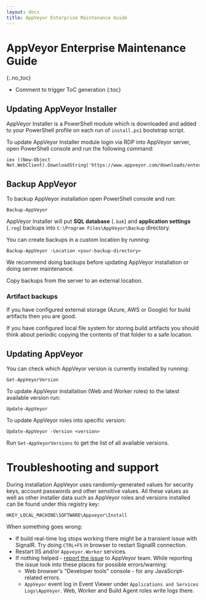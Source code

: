 ```yaml
---
layout: docs
title: AppVeyor Enterprise Maintenance Guide
---
```


<!-- markdownlint-disable MD022 MD032 -->
# AppVeyor Enterprise Maintenance Guide
{:.no_toc}

* Comment to trigger ToC generation
{:toc}
<!-- markdownlint-enable MD022 MD032 -->

## Updating AppVeyor Installer

AppVeyor Installer is a PowerShell module which is downloaded and added to your PowerShell profile on each run of `install.ps1` bootstrap script.

To update AppVeyor Installer module login via RDP into AppVeyor server, open PowerShell console and run the following command:

```posh
iex ((New-Object Net.WebClient).DownloadString('https://www.appveyor.com/downloads/enterprise/install.ps1'))
```

## Backup AppVeyor

To backup AppVeyor installation open PowerShell console and run:

```posh
Backup-AppVeyor
```

AppVeyor Installer will put **SQL database** (`.bak`) and **application settings** (`.reg`) backups into `C:\Program Files\AppVeyor\Backup` directory.

You can create backups in a custom location by running:

```posh
Backup-AppVeyor -Location <your-backup-directory>
```

We recommend doing backups before updating AppVeyor installation or doing server maintenance.

Copy backups from the server to an external location.

### Artifact backups

If you have configured external storage (Azure, AWS or Google) for build artifacts then you are good.

If you have configured local file system for storing build artifacts you should think about periodic copying the contents of that folder to a safe location.


## Updating AppVeyor

You can check which AppVeyor version is currently installed by running:

```posh
Get-AppVeyorVersion
```

To update AppVeyor installation (Web and Worker roles) to the latest available version run:

```posh
Update-AppVeyor
```

To update AppVeyor roles into specific version:

```posh
Update-AppVeyor -Version <version>
```

Run `Get-AppVeyorVersions` to get the list of all available versions.


# Troubleshooting and support

During installation AppVeyor uses randomly-generated values for security keys, account passwords and other sensitive values. All these values as well as other installer data such as AppVeyor roles and versions installed can be found under this registry key:

    HKEY_LOCAL_MACHINE\SOFTWARE\Appveyor\Install

When something goes wrong:

* If build real-time log stops working there might be a transient issue with SignalR. Try doing `CTRL+F5` in browser to restart SignalR connection.
* Restart IIS and/or `Appveyor.Worker` services.
* If nothing helped - [report the issue](/support/) to AppVeyor team. While reporting the issue look into these places for possible errors/warning:
    * Web browser's "Developer tools" console - for any JavaScript-related errors.
    * `AppVeyor` event log in Event Viewer under `Applications and Services Logs\AppVeyor`. Web, Worker and Build Agent roles write logs there.